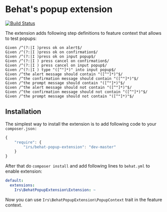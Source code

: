 Behat's popup extension
=======================

[![Build Status](https://travis-ci.org/irs/behat-popup-extension.png?branch=master)](https://travis-ci.org/irs/behat-popup-extension)

The extension adds following step definitions to feature context that allows to test popups: 

```
Given /^(?:|I )press ok on alert$/
Given /^(?:|I )press ok on confirmation$/
Given /^(?:|I )press ok on input popup$/
Given /^(?:|I ) press cancel on confirmation$/
Given /^(?:|I ) press cancel on input popup$/
Given /^(?:|I ) type "([^"]*)" into input popup$/
Given /^the alert message should contain "([^"]*)"$/
Given /^the confirmation message should contain "([^"]*)"$/
Given /^the prompt message should contain "([^"]*)"$/
Given /^the alert message should not contain "([^"]*)"$/
Given /^the confirmation message should not contain "([^"]*)"$/
Given /^the prompt message should not contain "([^"]*)"$/
```

Installation
------------

The simplest way to install the extension is to add following code to your `composer.json:`

```javascript
{
    "require": {
        "irs/behat-popup-extension": "dev-master"
    }
}

```

After that do `composer install` and add following lines to `behat.yml` to enable extension:

```yaml
default:
  extensions:
    Irs\BehatPopupExtension\Extension: ~
```

Now you can use `Irs\BehatPopupExtension\PopupContext` trait in the feature context.
